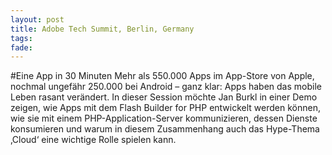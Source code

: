 ```yaml
---
layout: post
title: Adobe Tech Summit, Berlin, Germany
tags: 
fade: 
---
```

#Eine App in 30 Minuten
Mehr als 550.000 Apps im App-Store von Apple, nochmal ungefähr 250.000 bei Android – ganz klar: Apps haben das mobile Leben rasant verändert. In dieser Session möchte Jan Burkl in einer Demo zeigen, wie Apps mit dem Flash Builder for PHP entwickelt werden können, wie sie mit einem PHP-Application-Server kommunizieren, dessen Dienste konsumieren und warum in diesem Zusammenhang auch das Hype-Thema ‚Cloud‘ eine wichtige Rolle spielen kann.
